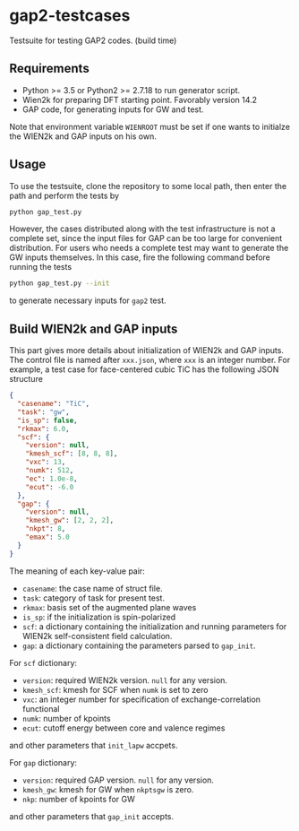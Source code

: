 # gap2-testcases

Testsuite for testing GAP2 codes. (build time)

## Requirements

- Python >= 3.5 or Python2 >= 2.7.18 to run generator script.
- Wien2k for preparing DFT starting point. Favorably version 14.2
- GAP code, for generating inputs for GW and test.

Note that environment variable `WIENROOT` must be set if one wants
to initialze the WIEN2k and GAP inputs on his own.

## Usage

To use the testsuite, clone the repository to some local path, then enter the path and perform the tests by

```bash
python gap_test.py
```

However, the cases distributed along with the test infrastructure is not a complete set,
since the input files for GAP can be too large for convenient distribution.
For users who needs a complete test may want to generate the GW inputs themselves.
In this case, fire the following command before running the tests

```bash
python gap_test.py --init
```

to generate necessary inputs for `gap2` test.

## Build WIEN2k and GAP inputs

This part gives more details about initialization of WIEN2k and GAP inputs.
The control file is named after `xxx.json`, where `xxx` is an integer number.
For example, a test case for face-centered cubic TiC has the following JSON structure

```json
{
  "casename": "TiC",
  "task": "gw",
  "is_sp": false,
  "rkmax": 6.0,
  "scf": {
    "version": null,
    "kmesh_scf": [8, 8, 8],
    "vxc": 13,
    "numk": 512,
    "ec": 1.0e-8,
    "ecut": -6.0
  },
  "gap": {
    "version": null,
    "kmesh_gw": [2, 2, 2],
    "nkpt": 8,
    "emax": 5.0
  }
}
```

The meaning of each key-value pair:

- `casename`: the case name of struct file.
- `task`: category of task for present test.
- `rkmax`: basis set of the augmented plane waves
- `is_sp`: if the initialization is spin-polarized
- `scf`: a dictionary containing the initialization and running parameters for WIEN2k self-consistent field calculation.
- `gap`: a dictionary containing the parameters parsed to `gap_init`.

For `scf` dictionary:

- `version`: required WIEN2k version. `null` for any version.
- `kmesh_scf`: kmesh for SCF when `numk` is set to zero
- `vxc`: an integer number for specification of exchange-correlation functional
- `numk`: number of kpoints
- `ecut`: cutoff energy between core and valence regimes

and other parameters that `init_lapw` accpets.

For `gap` dictionary:

- `version`: required GAP version. `null` for any version.
- `kmesh_gw`: kmesh for GW when `nkptsgw` is zero.
- `nkp`: number of kpoints for GW

and other parameters that `gap_init` accepts.

